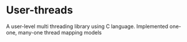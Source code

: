 # User-threads

A user-level multi threading library using C language.
Implemented one-one, many-one thread mapping models
